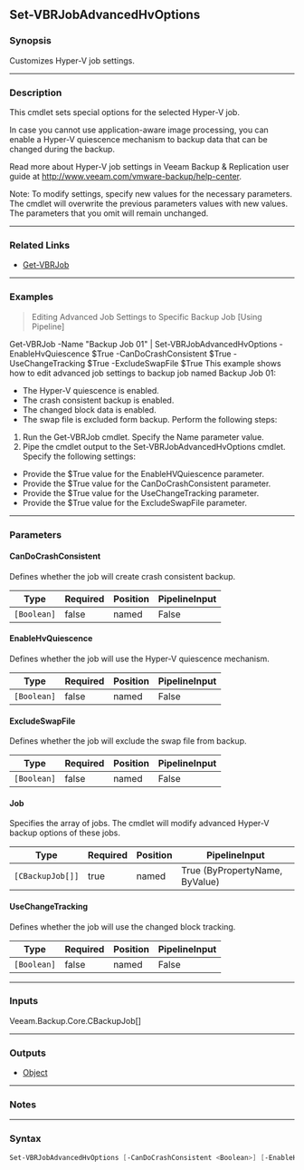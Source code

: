 Set-VBRJobAdvancedHvOptions
---------------------------

### Synopsis
Customizes Hyper-V job settings.

---

### Description

This cmdlet sets special options for the selected Hyper-V job.

In case you cannot use application-aware image processing, you can enable a Hyper-V quiescence mechanism to backup data that can be changed during the backup.

Read more about Hyper-V job settings in Veeam Backup & Replication user guide at http://www.veeam.com/vmware-backup/help-center.

Note: To modify settings, specify new values for the necessary parameters. The cmdlet will overwrite the previous parameters values with new values. The parameters that you omit will remain unchanged.

---

### Related Links
* [Get-VBRJob](Get-VBRJob)

---

### Examples
> Editing Advanced Job Settings to Specific Backup Job [Using Pipeline]

Get-VBRJob -Name "Backup Job 01" | Set-VBRJobAdvancedHvOptions -EnableHvQuiescence $True -CanDoCrashConsistent $True -UseChangeTracking $True -ExcludeSwapFile $True
This example shows how to edit advanced job settings to backup job named Backup Job 01:
- The Hyper-V quiescence is enabled.
- The crash consistent backup is enabled.
- The changed block data is enabled.
- The swap file is excluded form backup.
Perform the following steps:
1. Run the Get-VBRJob cmdlet. Specify the Name parameter value.
2. Pipe the cmdlet output to the Set-VBRJobAdvancedHvOptions cmdlet. Specify the following settings:
- Provide the $True value for the EnableHVQuiescence parameter.
- Provide the $True value for the CanDoCrashConsistent parameter.
- Provide the $True value for the UseChangeTracking parameter.
- Provide the $True value for the ExcludeSwapFile parameter.

---

### Parameters
#### **CanDoCrashConsistent**
Defines whether the job will create crash consistent backup.

|Type       |Required|Position|PipelineInput|
|-----------|--------|--------|-------------|
|`[Boolean]`|false   |named   |False        |

#### **EnableHvQuiescence**
Defines whether the job will use the Hyper-V quiescence mechanism.

|Type       |Required|Position|PipelineInput|
|-----------|--------|--------|-------------|
|`[Boolean]`|false   |named   |False        |

#### **ExcludeSwapFile**
Defines whether the job will exclude the swap file from backup.

|Type       |Required|Position|PipelineInput|
|-----------|--------|--------|-------------|
|`[Boolean]`|false   |named   |False        |

#### **Job**
Specifies the array of jobs. The cmdlet will modify advanced Hyper-V backup options of these jobs.

|Type            |Required|Position|PipelineInput                 |
|----------------|--------|--------|------------------------------|
|`[CBackupJob[]]`|true    |named   |True (ByPropertyName, ByValue)|

#### **UseChangeTracking**
Defines whether the job will use the changed block tracking.

|Type       |Required|Position|PipelineInput|
|-----------|--------|--------|-------------|
|`[Boolean]`|false   |named   |False        |

---

### Inputs
Veeam.Backup.Core.CBackupJob[]

---

### Outputs
* [Object](https://learn.microsoft.com/en-us/dotnet/api/System.Object)

---

### Notes

---

### Syntax
```PowerShell
Set-VBRJobAdvancedHvOptions [-CanDoCrashConsistent <Boolean>] [-EnableHvQuiescence <Boolean>] [-ExcludeSwapFile <Boolean>] -Job <CBackupJob[]> [-UseChangeTracking <Boolean>] [<CommonParameters>]
```

